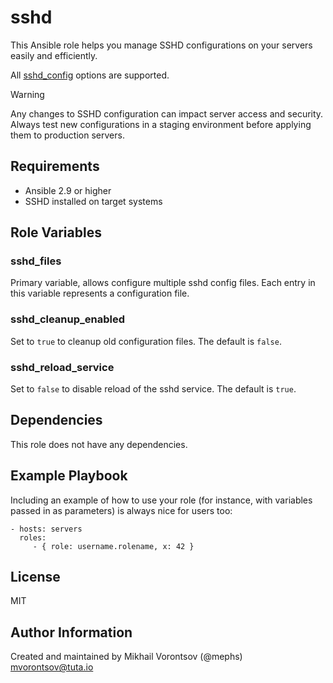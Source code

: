 # sshd

This Ansible role helps you manage SSHD configurations on your servers easily and efficiently.

All [sshd_config](<https://man.freebsd.org/cgi/man.cgi?sshd_config(5)>) options are supported.

> [!WARNING]
> Any changes to SSHD configuration can impact server access and security. Always test new configurations in a staging environment before applying them to production servers.

## Requirements

- Ansible 2.9 or higher
- SSHD installed on target systems

## Role Variables

### sshd_files

Primary variable, allows configure multiple sshd config files. Each entry in this variable represents a configuration file.

### sshd_cleanup_enabled

Set to `true` to cleanup old configuration files. The default is `false`.

### sshd_reload_service

Set to `false` to disable reload of the sshd service. The default is `true`.

## Dependencies

This role does not have any dependencies.

## Example Playbook

Including an example of how to use your role (for instance, with variables passed in as parameters) is always nice for users too:

    - hosts: servers
      roles:
         - { role: username.rolename, x: 42 }

## License

MIT

## Author Information

Created and maintained by Mikhail Vorontsov (@mephs) <mvorontsov@tuta.io>
